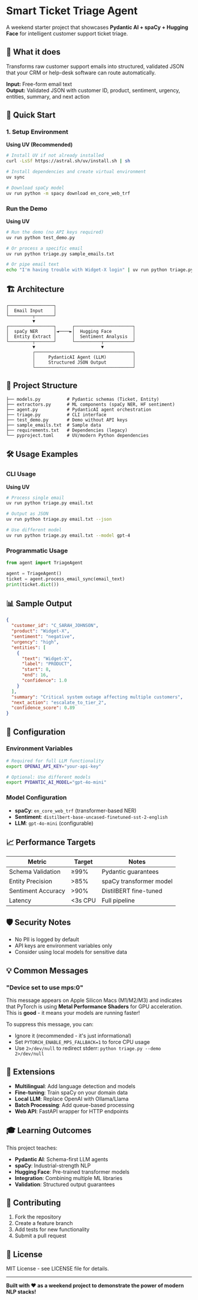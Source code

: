 # Smart Ticket Triage Agent

A weekend starter project that showcases **Pydantic AI + spaCy + Hugging Face** for intelligent customer support ticket triage.

## 🎯 What it does

Transforms raw customer support emails into structured, validated JSON that your CRM or help-desk software can route automatically.

**Input:** Free-form email text  
**Output:** Validated JSON with customer ID, product, sentiment, urgency, entities, summary, and next action

## 🚀 Quick Start

### 1. Setup Environment

**Using UV (Recommended)**
```bash
# Install UV if not already installed
curl -LsSf https://astral.sh/uv/install.sh | sh

# Install dependencies and create virtual environment
uv sync

# Download spaCy model
uv run python -m spacy download en_core_web_trf
```

### Run the Demo

**Using UV**
```bash
# Run the demo (no API keys required)
uv run python test_demo.py

# Or process a specific email
uv run python triage.py sample_emails.txt

# Or pipe email text
echo "I'm having trouble with Widget-X login" | uv run python triage.py
```
## 🏗️ Architecture

```
┌─────────────────┐
│  Email Input    │
└─────────┬───────┘
          ▼
┌─────────────────┐      ┌──────────────────────┐
│  spaCy NER      │◄────►│  Hugging Face        │
│  Entity Extract │      │  Sentiment Analysis  │
└─────────┬───────┘      └──────────┬───────────┘
          ▼                         ▼
          ┌─────────────────────────────────────┐
          │     PydanticAI Agent (LLM)          │
          │     Structured JSON Output          │
          └─────────────────────────────────────┘
```

## 📁 Project Structure

```
├── models.py          # Pydantic schemas (Ticket, Entity)
├── extractors.py      # ML components (spaCy NER, HF sentiment)
├── agent.py           # PydanticAI agent orchestration
├── triage.py          # CLI interface
├── test_demo.py       # Demo without API keys
├── sample_emails.txt  # Sample data
├── requirements.txt   # Dependencies (legacy)
└── pyproject.toml     # UV/modern Python dependencies
```

## 🛠️ Usage Examples

### CLI Usage

**Using UV**
```bash
# Process single email
uv run python triage.py email.txt

# Output as JSON
uv run python triage.py email.txt --json

# Use different model
uv run python triage.py email.txt --model gpt-4
```
### Programmatic Usage

```python
from agent import TriageAgent

agent = TriageAgent()
ticket = agent.process_email_sync(email_text)
print(ticket.dict())
```

## 📊 Sample Output

```json
{
  "customer_id": "C_SARAH_JOHNSON",
  "product": "Widget-X",
  "sentiment": "negative",
  "urgency": "high",
  "entities": [
    {
      "text": "Widget-X",
      "label": "PRODUCT",
      "start": 8,
      "end": 16,
      "confidence": 1.0
    }
  ],
  "summary": "Critical system outage affecting multiple customers",
  "next_action": "escalate_to_tier_2",
  "confidence_score": 0.89
}
```

## 🔧 Configuration

### Environment Variables

```bash
# Required for full LLM functionality
export OPENAI_API_KEY="your-api-key"

# Optional: Use different models
export PYDANTIC_AI_MODEL="gpt-4o-mini"
```

### Model Configuration

- **spaCy**: `en_core_web_trf` (transformer-based NER)
- **Sentiment**: `distilbert-base-uncased-finetuned-sst-2-english`
- **LLM**: `gpt-4o-mini` (configurable)

## 📈 Performance Targets

| Metric | Target | Notes |
|--------|--------|-------|
| Schema Validation | ≥99% | Pydantic guarantees |
| Entity Precision | >85% | spaCy transformer model |
| Sentiment Accuracy | >90% | DistilBERT fine-tuned |
| Latency | <3s CPU | Full pipeline |

## 🛡️ Security Notes

- No PII is logged by default
- API keys are environment variables only
- Consider using local models for sensitive data

## 💡 Common Messages

### "Device set to use mps:0"
This message appears on Apple Silicon Macs (M1/M2/M3) and indicates that PyTorch is using **Metal Performance Shaders** for GPU acceleration. This is **good** - it means your models are running faster! 

To suppress this message, you can:
- Ignore it (recommended - it's just informational)
- Set `PYTORCH_ENABLE_MPS_FALLBACK=1` to force CPU usage
- Use `2>/dev/null` to redirect stderr: `python triage.py --demo 2>/dev/null`

## 🔄 Extensions

- **Multilingual**: Add language detection and models
- **Fine-tuning**: Train spaCy on your domain data
- **Local LLM**: Replace OpenAI with Ollama/Llama
- **Batch Processing**: Add queue-based processing
- **Web API**: FastAPI wrapper for HTTP endpoints

## 🎓 Learning Outcomes

This project teaches:
- **Pydantic AI**: Schema-first LLM agents
- **spaCy**: Industrial-strength NLP
- **Hugging Face**: Pre-trained transformer models
- **Integration**: Combining multiple ML libraries
- **Validation**: Structured output guarantees

## 🤝 Contributing

1. Fork the repository
2. Create a feature branch
3. Add tests for new functionality
4. Submit a pull request

## 📄 License

MIT License - see LICENSE file for details.

---

**Built with ❤️ as a weekend project to demonstrate the power of modern NLP stacks!**